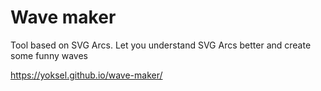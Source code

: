 # Wave maker

Tool based on SVG Arcs. Let you understand SVG Arcs better and create some funny waves

https://yoksel.github.io/wave-maker/
